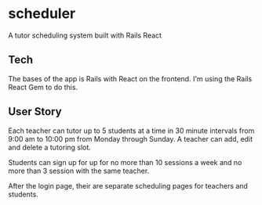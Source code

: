 # scheduler
A tutor scheduling system built with Rails React 

## Tech

The bases of the app is Rails with React on the frontend. I'm using the Rails React Gem to do this. 


## User Story

Each teacher can tutor up to 5 students at a time in 30 minute intervals from 9:00 am to 10:00 pm from Monday through Sunday.  A teacher can add, edit and delete a tutoring slot. 

Students can sign up for up for no more than 10 sessions a week and no more than 3 session with the same teacher.  

After the login page, their are separate scheduling pages for teachers and students.   





